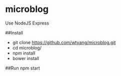 # microblog
Use NodeJS Express

##Install
- git clone https://github.com/wtyang/microblog.git
- cd microblog/
- npm install
- bower install

##Run
npm start
